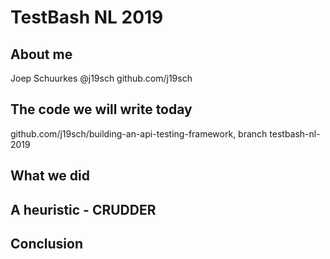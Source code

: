 # TestBash NL 2019

## About me
Joep Schuurkes
@j19sch
github.com/j19sch


## The code we will write today
github.com/j19sch/building-an-api-testing-framework, branch testbash-nl-2019


## What we did


## A heuristic - CRUDDER


## Conclusion